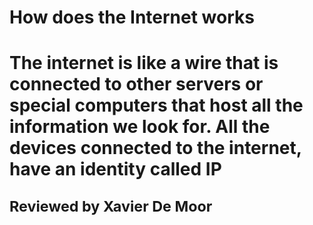 <h1> How does the Internet works <h1>
<p> The internet is like a wire that is connected to other servers or special computers that host all the information we look for. All the devices connected to the internet, have an identity called IP </p>


<sup>Reviewed by Xavier De Moor</sup>

